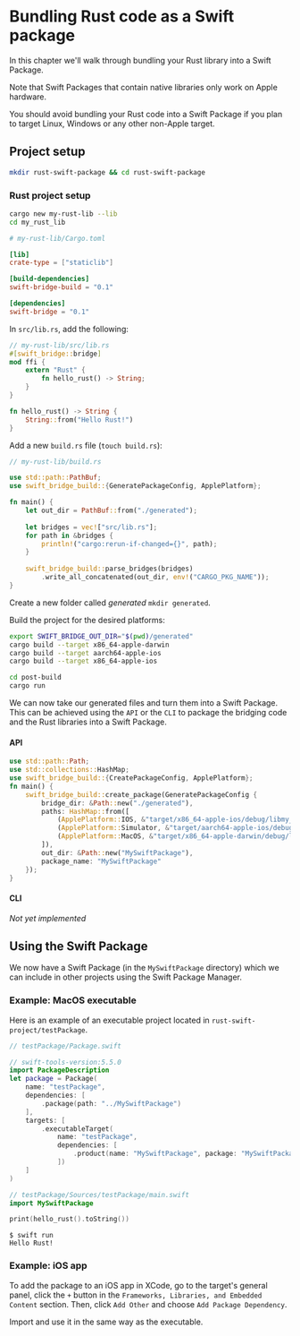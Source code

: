 # Bundling Rust code as a Swift package

In this chapter we'll walk through bundling your Rust library into a Swift Package.

Note that Swift Packages that contain native libraries only work on Apple hardware. 

You should avoid bundling your Rust code into a Swift Package if you plan to target Linux, Windows or any other non-Apple target.

## Project setup

```bash
mkdir rust-swift-package && cd rust-swift-package
```

### Rust project setup

```bash
cargo new my-rust-lib --lib
cd my_rust_lib
```

```toml
# my-rust-lib/Cargo.toml

[lib]
crate-type = ["staticlib"]

[build-dependencies]
swift-bridge-build = "0.1"

[dependencies]
swift-bridge = "0.1"
```

In `src/lib.rs`, add the following:

```rust
// my-rust-lib/src/lib.rs
#[swift_bridge::bridge]
mod ffi {
    extern "Rust" {
        fn hello_rust() -> String;
    }
}

fn hello_rust() -> String {
    String::from("Hello Rust!")
}
```

Add a new `build.rs` file (`touch build.rs`):
```rust
// my-rust-lib/build.rs

use std::path::PathBuf;
use swift_bridge_build::{GeneratePackageConfig, ApplePlatform};

fn main() {
    let out_dir = PathBuf::from("./generated");
    
    let bridges = vec!["src/lib.rs"];
    for path in &bridges {
        println!("cargo:rerun-if-changed={}", path);
    }
    
    swift_bridge_build::parse_bridges(bridges)
        .write_all_concatenated(out_dir, env!("CARGO_PKG_NAME"));
}
```

Create a new folder called *generated* `mkdir generated`.

Build the project for the desired platforms:

```bash
export SWIFT_BRIDGE_OUT_DIR="$(pwd)/generated"
cargo build --target x86_64-apple-darwin
cargo build --target aarch64-apple-ios
cargo build --target x86_64-apple-ios

cd post-build
cargo run
```

We can now take our generated files and turn them into a Swift Package. This can be achieved using  the `API` or the `CLI` to package the bridging code and the Rust libraries into a Swift Package.

#### API

```rust
use std::path::Path;
use std::collections::HashMap;
use swift_bridge_build::{CreatePackageConfig, ApplePlatform};
fn main() {
    swift_bridge_build::create_package(GeneratePackageConfig {
        bridge_dir: &Path::new("./generated"),
        paths: HashMap::from([
            (ApplePlatform::IOS, &"target/x86_64-apple-ios/debug/libmy_rust_lib.a" as _),
            (ApplePlatform::Simulator, &"target/aarch64-apple-ios/debug/libmy_rust_lib.a" as _),
            (ApplePlatform::MacOS, &"target/x86_64-apple-darwin/debug/libmy_rust_lib.a" as _),
        ]),
        out_dir: &Path::new("MySwiftPackage"),
        package_name: "MySwiftPackage"
    });
}
```

#### CLI
*Not yet implemented*

## Using the Swift Package

We now have a Swift Package (in the `MySwiftPackage` directory) which we can include in other projects using the Swift Package Manager.

### Example: MacOS executable
Here is an example of an executable project located in `rust-swift-project/testPackage`.

```swift
// testPackage/Package.swift

// swift-tools-version:5.5.0
import PackageDescription
let package = Package(
    name: "testPackage",
    dependencies: [
        .package(path: "../MySwiftPackage")
    ],
    targets: [
        .executableTarget(
            name: "testPackage",
            dependencies: [
                .product(name: "MySwiftPackage", package: "MySwiftPackage")
            ])
    ]
)
```

```swift
// testPackage/Sources/testPackage/main.swift
import MySwiftPackage

print(hello_rust().toString())
```

```
$ swift run
Hello Rust!
```

### Example: iOS app

To add the package to an iOS app in XCode, go to the target's general panel, click the `+` button in the `Frameworks, Libraries, and Embedded Content` section. Then, click `Add Other` and choose `Add Package Dependency`.

Import and use it in the same way as the executable.

